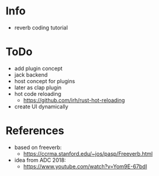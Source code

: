 # Info
- reverb coding  tutorial

# ToDo
- add plugin concept
- jack backend
- host concept for plugins
- later as clap plugin
- hot code reloading
  - https://github.com/irh/rust-hot-reloading
- create UI dynamically

# References
- based on freeverb:
  - https://ccrma.stanford.edu/~jos/pasp/Freeverb.html
- idea from ADC 2018:
  - https://www.youtube.com/watch?v=Yom9E-67bdI
